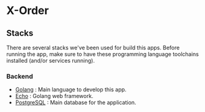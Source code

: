 # X-Order

## Stacks
There are several stacks we've been used for build this apps. Before running the app, make sure to have these programming language toolchains installed (and/or services running).

### Backend
- [Golang](https://go.dev/) : Main language to develop this app.
- [Echo](https://echo.labstack.com/) : Golang web framework.
- [PostgreSQL](https://www.postgresql.org/) : Main database for the application.
